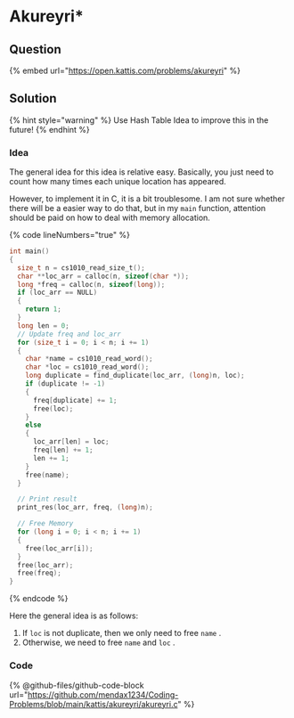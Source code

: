 # Akureyri\*

## Question

{% embed url="https://open.kattis.com/problems/akureyri" %}

## Solution

{% hint style="warning" %}
Use Hash Table Idea to improve this in the future!
{% endhint %}

### Idea

The general idea for this idea is relative easy. Basically, you just need to count how many times each unique location has appeared.

However, to implement it in C, it is a bit troublesome. I am not sure whether there will be a easier way to do that, but in my `main` function, attention should be paid on how to deal with memory allocation.

{% code lineNumbers="true" %}
```c
int main()
{
  size_t n = cs1010_read_size_t();
  char **loc_arr = calloc(n, sizeof(char *));
  long *freq = calloc(n, sizeof(long));
  if (loc_arr == NULL)
  {
    return 1;
  }
  long len = 0;
  // Update freq and loc_arr
  for (size_t i = 0; i < n; i += 1)
  {
    char *name = cs1010_read_word();
    char *loc = cs1010_read_word();
    long duplicate = find_duplicate(loc_arr, (long)n, loc);
    if (duplicate != -1)
    {
      freq[duplicate] += 1;
      free(loc);
    }
    else
    {
      loc_arr[len] = loc;
      freq[len] += 1;
      len += 1;
    }
    free(name);
  }

  // Print result
  print_res(loc_arr, freq, (long)n);

  // Free Memory
  for (long i = 0; i < n; i += 1)
  {
    free(loc_arr[i]);
  }
  free(loc_arr);
  free(freq);
}

```
{% endcode %}

Here the general idea is as follows:

1. If `loc` is not duplicate, then we only need to free `name` .
2. Otherwise, we need to free `name` and `loc` .

### Code

{% @github-files/github-code-block url="https://github.com/mendax1234/Coding-Problems/blob/main/kattis/akureyri/akureyri.c" %}
